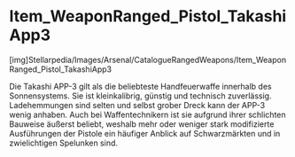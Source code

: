 # Item_WeaponRanged_Pistol_TakashiApp3

[img]Stellarpedia/Images/Arsenal/CatalogueRangedWeapons/Item_WeaponRanged_Pistol_TakashiApp3

Die Takashi APP-3 gilt als die beliebteste Handfeuerwaffe innerhalb des Sonnensystems. Sie ist kleinkalibrig, günstig und technisch zuverlässig. Ladehemmungen sind selten und selbst grober Dreck kann der APP-3 wenig anhaben. Auch bei Waffentechnikern ist sie aufgrund ihrer schlichten Bauweise äußerst beliebt, weshalb mehr oder weniger stark modifizierte Ausführungen der Pistole ein häufiger Anblick auf Schwarzmärkten und in zwielichtigen Spelunken sind.
